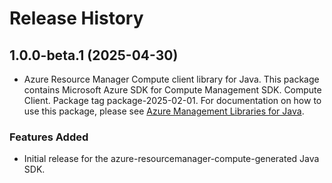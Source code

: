 # Release History

## 1.0.0-beta.1 (2025-04-30)

- Azure Resource Manager Compute client library for Java. This package contains Microsoft Azure SDK for Compute Management SDK. Compute Client. Package tag package-2025-02-01. For documentation on how to use this package, please see [Azure Management Libraries for Java](https://aka.ms/azsdk/java/mgmt).
### Features Added

- Initial release for the azure-resourcemanager-compute-generated Java SDK.
